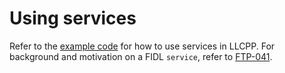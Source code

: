 # Using services

Refer to the [example code][code] for how to use services in LLCPP. For
background and motivation on a FIDL `service`, refer to [FTP-041][ftp-041].

<!-- xrefs -->
[code]: /examples/fidl/llcpp/services
[ftp-041]: /docs/contribute/governance/fidl/ftp/ftp-041.md
